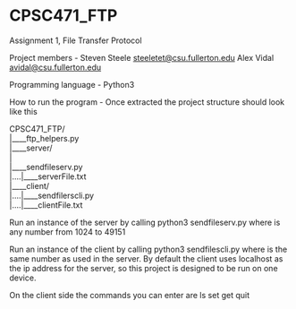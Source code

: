 # CPSC471_FTP
Assignment 1, File Transfer Protocol

Project members -
Steven Steele steeletet@csu.fullerton.edu
Alex Vidal avidal@csu.fullerton.edu

Programming language -
Python3

How to run the program -
Once extracted the project structure should look like this

CPSC471\_FTP\/  
\|\_\_\_\_ftp\_helpers.py  
\|\_\_\_\_server\/  
\|<br />\|\_\_\_\_sendfileserv.py  
\|....\|\_\_\_\_serverFile.txt  
\|\_\_\_\_client\/  
\|....\|\_\_\_\_sendfilerscli.py  
\|....\|\_\_\_\_clientFile.txt  
 
Run an instance of the server by calling
    python3 sendfileserv.py <port>
where <port> is any number from 1024 to 49151

Run an instance of the client by calling
    python3 sendfilescli.py <port>
where <port> is the same number as used in the server.
By default the client uses localhost as the ip address for the server,
so this project is designed to be run on one device.

On the client side the commands you can enter are
   ls <options>
   set <filename>
   get <filename>
   quit
